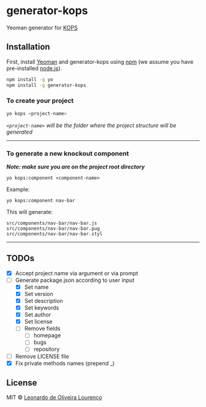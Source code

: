 # generator-kops

Yeoman generator for [KOPS](https://github.com/masterl/kops)

## Installation

First, install [Yeoman](http://yeoman.io) and generator-kops using [npm](https://www.npmjs.com/) (we assume you have pre-installed [node.js](https://nodejs.org/)).

```bash
npm install -g yo
npm install -g generator-kops
```

### To create your project

```bash
yo kops <project-name>
```

*`<project-name>` will be the folder where the project structure will be generated*

---

### To generate a new knockout component

***Note: make sure you are on the project root directory***

```
yo kops:component <component-name>
```

Example:

`yo kops:component nav-bar`

This will generate:

```
src/components/nav-bar/nav-bar.js
src/components/nav-bar/nav-bar.pug
src/components/nav-bar/nav-bar.styl
```

---

## TODOs

- [X] Accept project name via argument or via prompt
- [ ] Generate package.json according to user input
  - [X] Set name
  - [X] Set version
  - [X] Set description
  - [X] Set keywords
  - [X] Set author
  - [X] Set license
  - [ ] Remove fields
     - [ ] homepage
     - [ ] bugs
     - [ ] repository
- [ ] Remove LICENSE file
- [X] Fix private methods names (prepend \_)

## License

MIT © [Leonardo de Oliveira Lourenço]()

[npm-image]: https://badge.fury.io/js/generator-kops.svg
[npm-url]: https://npmjs.org/package/generator-kops

